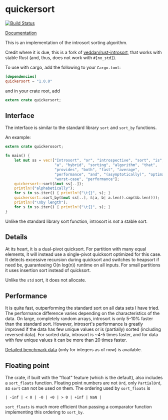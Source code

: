 # quickersort #

[![Build Status](https://travis-ci.org/notriddle/rust-quickersort.svg?branch=master)](https://travis-ci.org/notriddle/rust-quickersort)

[Documentation](https://www.notriddle.com/rustdoc/quickersort/)

This is an implementation of the introsort sorting algorithm.

Credit where it is due, this is a fork of [veddan/rust-introsort], that works
with stable Rust (and, thus, does not work with `#[no_std]`).

[veddan/rust-introsort]: https://github.com/veddan/rust-introsort

To use with cargo, add the following to your `Cargo.toml`:
```toml
[dependencies]
quickersort = "1.0.0"
```
and in your crate root, add
```rust
extern crate quickersort;
```

## Interface ##
The interface is similar to the standard library `sort` and `sort_by` functions.

An example:
```rust
extern crate quickerosort;

fn main() {
    let mut ss = vec!["Introsort", "or", "introspective", "sort", "is",
                      "a", "hybrid", "sorting", "algorithm", "that",
                      "provides", "both", "fast", "average",
                      "performance", "and", "(asymptotically)", "optimal",
                      "worst-case", "performance"];
    quickersort::sort(&mut ss[..]);
    println!("alphabetically");
    for s in ss.iter() { println!("\t{}", s); }
    quickersort::sort_by(&mut ss[..], &|a, b| a.len().cmp(&b.len()));
    println!("\nby length");
    for s in ss.iter() { println!("\t{}", s); }
}
```

Unlike the standard library sort function, introsort is _not_ a stable sort.

## Details ##
At its heart, it is a dual-pivot quicksort.
For partition with many equal elements, it will instead use a single-pivot quicksort optimized for this case.
It detects excessive recursion during quicksort and switches to heapsort if need be, guaranteeing O(n log(n)) runtime on all inputs.
For small partitions it uses insertion sort instead of quicksort.

Unlike the `std` sort, it does not allocate.

## Performance ##
It is quite fast, outperforming the standard sort on all data sets I have tried.
The performance difference varies depending on the characteristics of the data.
On large, completely random arrays, introsort is only 5-10% faster than the standard sort.
However, introsort's performance is greatly improved if the data has few unique values or is (partially) sorted (including reversed data).
For sorted data, introsort is ~4-5 times faster, and for data with few unique values it can be more than 20 times faster.

[Detailed benchmark data](perf.txt) (only for integers as of now) is available.

## Floating point ##
The crate, if built with the "float" feature (which is the default), also includes a `sort_floats` function.
Floating point numbers are not `Ord`, only `PartialOrd`, so `sort` can not be used on them.
The ordering used by `sort_floats` is
```
| -inf | < 0 | -0 | +0 | > 0 | +inf | NaN |
```
`sort_floats` is much more efficient than passing a comparator function implementing this ordering to `sort_by`.

